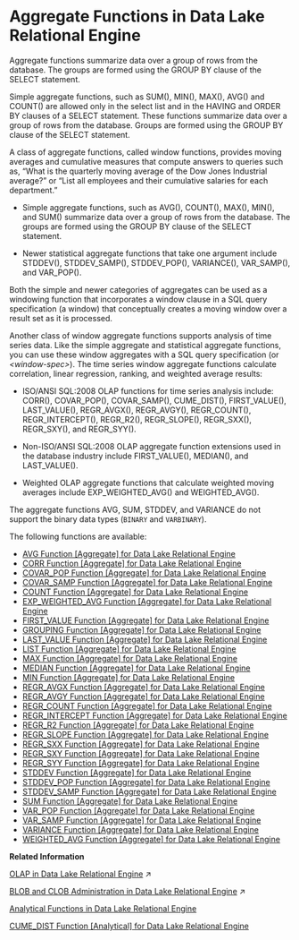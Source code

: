 <!-- loioa526f10e84f21015a4cee25da2a31d80 -->

# Aggregate Functions in Data Lake Relational Engine

Aggregate functions summarize data over a group of rows from the database. The groups are formed using the GROUP BY clause of the SELECT statement.



Simple aggregate functions, such as SUM\(\), MIN\(\), MAX\(\), AVG\(\) and COUNT\(\) are allowed only in the select list and in the HAVING and ORDER BY clauses of a SELECT statement. These functions summarize data over a group of rows from the database. Groups are formed using the GROUP BY clause of the SELECT statement.

A class of aggregate functions, called window functions, provides moving averages and cumulative measures that compute answers to queries such as, “What is the quarterly moving average of the Dow Jones Industrial average?” or “List all employees and their cumulative salaries for each department.”

-   Simple aggregate functions, such as AVG\(\), COUNT\(\), MAX\(\), MIN\(\), and SUM\(\) summarize data over a group of rows from the database. The groups are formed using the GROUP BY clause of the SELECT statement.

-   Newer statistical aggregate functions that take one argument include STDDEV\(\), STDDEV\_SAMP\(\), STDDEV\_POP\(\), VARIANCE\(\), VAR\_SAMP\(\), and VAR\_POP\(\).


Both the simple and newer categories of aggregates can be used as a windowing function that incorporates a window clause in a SQL query specification \(a window\) that conceptually creates a moving window over a result set as it is processed.

Another class of window aggregate functions supports analysis of time series data. Like the simple aggregate and statistical aggregate functions, you can use these window aggregates with a SQL query specification \(or *<window-spec\>*\). The time series window aggregate functions calculate correlation, linear regression, ranking, and weighted average results:

-   ISO/ANSI SQL:2008 OLAP functions for time series analysis include: CORR\(\), COVAR\_POP\(\), COVAR\_SAMP\(\), CUME\_DIST\(\), FIRST\_VALUE\(\), LAST\_VALUE\(\), REGR\_AVGX\(\), REGR\_AVGY\(\), REGR\_COUNT\(\), REGR\_INTERCEPT\(\), REGR\_R2\(\), REGR\_SLOPE\(\), REGR\_SXX\(\), REGR\_SXY\(\), and REGR\_SYY\(\).

-   Non-ISO/ANSI SQL:2008 OLAP aggregate function extensions used in the database industry include FIRST\_VALUE\(\), MEDIAN\(\), and LAST\_VALUE\(\).

-   Weighted OLAP aggregate functions that calculate weighted moving averages include EXP\_WEIGHTED\_AVG\(\) and WEIGHTED\_AVG\(\).


The aggregate functions AVG, SUM, STDDEV, and VARIANCE do not support the binary data types \(`BINARY` and `VARBINARY`\).



The following functions are available:

-   [AVG Function \[Aggregate\] for Data Lake Relational Engine](avg-function-aggregate-for-data-lake-relational-engine-a535f04.md)
-   [CORR Function \[Aggregate\] for Data Lake Relational Engine](corr-function-aggregate-for-data-lake-relational-engine-a53fefe.md)
-   [COVAR\_POP Function \[Aggregate\] for Data Lake Relational Engine](covar-pop-function-aggregate-for-data-lake-relational-engine-a541901.md)
-   [COVAR\_SAMP Function \[Aggregate\] for Data Lake Relational Engine](covar-samp-function-aggregate-for-data-lake-relational-engine-a5420eb.md)
-   [COUNT Function \[Aggregate\] for Data Lake Relational Engine](count-function-aggregate-for-data-lake-relational-engine-a54290f.md)
-   [EXP\_WEIGHTED\_AVG Function \[Aggregate\] for Data Lake Relational Engine](exp-weighted-avg-function-aggregate-for-data-lake-relational-engine-a551b4f.md)
-   [FIRST\_VALUE Function \[Aggregate\] for Data Lake Relational Engine](first-value-function-aggregate-for-data-lake-relational-engine-a5523f3.md)
-   [GROUPING Function \[Aggregate\] for Data Lake Relational Engine](grouping-function-aggregate-for-data-lake-relational-engine-a554461.md)
-   [LAST\_VALUE Function \[Aggregate\] for Data Lake Relational Engine](last-value-function-aggregate-for-data-lake-relational-engine-a55bfa7.md)
-   [LIST Function \[Aggregate\] for Data Lake Relational Engine](list-function-aggregate-for-data-lake-relational-engine-a2984e5.md)
-   [MAX Function \[Aggregate\] for Data Lake Relational Engine](max-function-aggregate-for-data-lake-relational-engine-a5626d6.md)
-   [MEDIAN Function \[Aggregate\] for Data Lake Relational Engine](median-function-aggregate-for-data-lake-relational-engine-a562edf.md)
-   [MIN Function \[Aggregate\] for Data Lake Relational Engine](min-function-aggregate-for-data-lake-relational-engine-a5638af.md)
-   [REGR\_AVGX Function \[Aggregate\] for Data Lake Relational Engine](regr-avgx-function-aggregate-for-data-lake-relational-engine-a573b70.md)
-   [REGR\_AVGY Function \[Aggregate\] for Data Lake Relational Engine](regr-avgy-function-aggregate-for-data-lake-relational-engine-a574426.md)
-   [REGR\_COUNT Function \[Aggregate\] for Data Lake Relational Engine](regr-count-function-aggregate-for-data-lake-relational-engine-a574c56.md)
-   [REGR\_INTERCEPT Function \[Aggregate\] for Data Lake Relational Engine](regr-intercept-function-aggregate-for-data-lake-relational-engine-a57548b.md)
-   [REGR\_R2 Function \[Aggregate\] for Data Lake Relational Engine](regr-r2-function-aggregate-for-data-lake-relational-engine-a575c77.md)
-   [REGR\_SLOPE Function \[Aggregate\] for Data Lake Relational Engine](regr-slope-function-aggregate-for-data-lake-relational-engine-a57647a.md)
-   [REGR\_SXX Function \[Aggregate\] for Data Lake Relational Engine](regr-sxx-function-aggregate-for-data-lake-relational-engine-a576c83.md)
-   [REGR\_SXY Function \[Aggregate\] for Data Lake Relational Engine](regr-sxy-function-aggregate-for-data-lake-relational-engine-a57748f.md)
-   [REGR\_SYY Function \[Aggregate\] for Data Lake Relational Engine](regr-syy-function-aggregate-for-data-lake-relational-engine-a57806c.md)
-   [STDDEV Function \[Aggregate\] for Data Lake Relational Engine](stddev-function-aggregate-for-data-lake-relational-engine-a583716.md)
-   [STDDEV\_POP Function \[Aggregate\] for Data Lake Relational Engine](stddev-pop-function-aggregate-for-data-lake-relational-engine-a583f35.md)
-   [STDDEV\_SAMP Function \[Aggregate\] for Data Lake Relational Engine](stddev-samp-function-aggregate-for-data-lake-relational-engine-a584728.md)
-   [SUM Function \[Aggregate\] for Data Lake Relational Engine](sum-function-aggregate-for-data-lake-relational-engine-a5889fe.md)
-   [VAR\_POP Function \[Aggregate\] for Data Lake Relational Engine](var-pop-function-aggregate-for-data-lake-relational-engine-a58ec03.md)
-   [VAR\_SAMP Function \[Aggregate\] for Data Lake Relational Engine](var-samp-function-aggregate-for-data-lake-relational-engine-a58f41a.md)
-   [VARIANCE Function \[Aggregate\] for Data Lake Relational Engine](variance-function-aggregate-for-data-lake-relational-engine-a58fdc8.md)
-   [WEIGHTED\_AVG Function \[Aggregate\] for Data Lake Relational Engine](weighted-avg-function-aggregate-for-data-lake-relational-engine-a590e30.md)

**Related Information**  


[OLAP in Data Lake Relational Engine](https://help.sap.com/viewer/a8937bea84f21015a80bc776cf758d50/2023_4_QRC/en-US/a4b2a23a84f21015a73fb3bac4a216d2.html "OLAP (online analytical processing) is an efficient method of data analysis of information stored in a relational database.") :arrow_upper_right:

[BLOB and CLOB Administration in Data Lake Relational Engine](https://help.sap.com/viewer/a8937bea84f21015a80bc776cf758d50/2023_4_QRC/en-US/bf9a5161f14949818c8f6599c5e906cd.html "Binary Large Object (BLOB) and Character Large Object (CLOB) storage and retrieval.") :arrow_upper_right:

[Analytical Functions in Data Lake Relational Engine](analytical-functions-in-data-lake-relational-engine-a52773a.md "Analytical functions include simple aggregates, window functions, and numeric functions.")

[CUME\_DIST Function \[Analytical\] for Data Lake Relational Engine](cume-dist-function-analytical-for-data-lake-relational-engine-a54314b.md "The CUME_DIST function is a rank analytical function that calculates the relative position of one value among a group of rows. It returns a decimal value between 0 and 1.")


